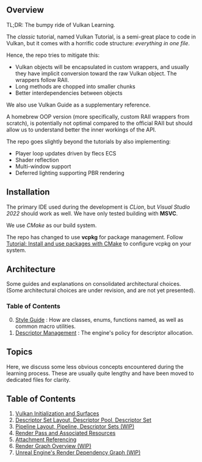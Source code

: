 ## Overview

TL;DR: The bumpy ride of Vulkan Learning.

The *classic* tutorial, named Vulkan Tutorial, is a semi-great place to code in Vulkan, but it comes with a horrific code structure: *everything in one file*.

Hence, the repo tries to mitigate this:

- Vulkan objects will be encapsulated in custom wrappers, and usually they have implicit conversion toward the raw Vulkan object. The wrappers follow RAII.
- Long methods are chopped into smaller chunks
- Better interdependencies between objects

We also use Vulkan Guide as a supplementary reference.

A homebrew OOP version (more specifically, custom RAII wrappers from scratch), is potentially not optimal compared to the official RAII but should allow us to understand better the inner workings of the API.

The repo goes slightly beyond the tutorials by also implementing:

- Player loop updates driven by flecs ECS
- Shader reflection
- Multi-window support
- Deferred lighting supporting PBR rendering


## Installation

The primary IDE used during the development is *CLion*, but *Visual Studio 2022* should work as well. We have only tested building with **MSVC**.

We use *CMake* as our build system.

The repo has changed to use **vcpkg** for package management. Follow [Tutorial: Install and use packages with CMake](https://learn.microsoft.com/en-us/vcpkg/get_started/get-started?pivots=shell-powershell) to configure vcpkg on your system.

## Architecture

Some guides and explanations on consolidated architectural choices. (Some architectural choices are under revision, and are not yet presented).

### Table of Contents

0.  [Style Guide](documentations/engine/Style-Guide.md) : How are classes, enums, functions named, as well as common macro utilities.
1.  [Descriptor Management](documentations/engine/Descriptor-Management.md) : The engine's policy for descriptor allocation.

## Topics

Here, we discuss some less obvious concepts encountered during the learning process. These are usually quite lengthy and have been moved to dedicated files for clarity.

## Table of Contents

1.  [Vulkan Initialization and Surfaces](documentations/articles/Vulkan-Surfaces-and-Init.md)
2.  [Descriptor Set Layout, Descriptor Pool, Descriptor Set](documentations/articles/Descriptor-Management.md)
3.  [Pipeline Layout, Pipeline, Descriptor Sets  (WIP)](documentations/articles/Pipeline-Management.md)
4.  [Render Pass and Associated Resources](documentations/articles/RenderPass-Resource-Management.md)
5.  [Attachment Referencing](documentations/articles/Attachment-Referencing.md)
6.  [Render Graph Overview (WIP)](documentations/articles/Granite-Render-Graph.md)
7.  [Unreal Engine's Render Dependency Graph (WIP)](documentations/articles/UnrealEngine-RDG.md)


